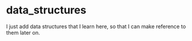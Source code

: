 # data_structures

I just add data structures that I learn here, so that I can make reference to them later on.
